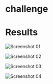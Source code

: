 # challenge
 
 # Results
 
![Screenshot 01](https://user-images.githubusercontent.com/82776700/115157493-71a53100-a03e-11eb-8706-06bc87ad2d5e.jpeg)

![Screenshot 02](https://user-images.githubusercontent.com/82776700/115157539-be890780-a03e-11eb-841b-395b8350a145.jpeg)

![Screenshot 03](https://user-images.githubusercontent.com/82776700/115157546-c34dbb80-a03e-11eb-860c-6e3254dd4644.jpeg)

![Screenshot 04](https://user-images.githubusercontent.com/82776700/115157550-c6e14280-a03e-11eb-968e-af0d328016f9.jpeg)
